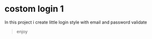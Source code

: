 # costom login 1

In this project i create
little login style
with email and password
validate


> enjoy
